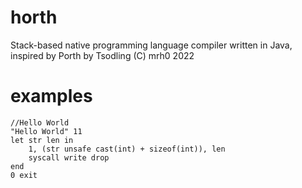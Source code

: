 # horth
 Stack-based native programming language compiler written in Java, inspired by Porth by Tsodling
 (C) mrh0 2022

# examples

```
//Hello World
"Hello World" 11
let str len in
    1, (str unsafe cast(int) + sizeof(int)), len
    syscall write drop
end
0 exit

```
